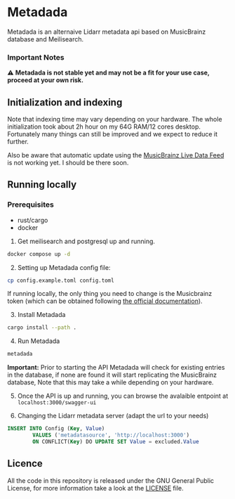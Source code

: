  # Metadada

Metadada is an alternaive Lidarr metadata api based on MusicBrainz database and Meilisearch.


### Important Notes

:warning: **Metadada is not stable yet and may not be a fit for your use case, proceed at your own risk.**

## Initialization and indexing

Note that indexing time may vary depending on your hardware.
The whole initialization took about 2h hour on my 64G RAM/12 cores desktop.
Fortunately many things can still be improved and we expect to reduce it further.

Also be aware that automatic update using the [MusicBrainz Live Data Feed](https://musicbrainz.org/doc/Live_Data_Feed) is not working yet. I should be there soon.

## Running locally

### Prerequisites
- rust/cargo
- docker

1. Get meilisearch and postgresql up and running.
  ```sh
  docker compose up -d
  ```

2. Setting up Metadada config file:
  ```sh
  cp config.example.toml config.toml
  ```

  If running locally, the only thing you need to change is the Musicbrainz token (which can be obtained following [the official documentation](https://musicbrainz.org/doc/Development/OAuth2)).

3. Install Metadada
  ```sh
  cargo install --path .
  ```

4. Run Metadada
  ```sh
  metadada
  ```

  **Important:** Prior to starting the API Metadada will check for existing entries in the database, if none are found it will start replicating the MusicBrainz database, Note that this may take a while depending on your hardware.

5. Once the API is up and running, you can browse the avalaible entpoint at `localhost:3000/swagger-ui`

6. Changing the Lidarr metadata server (adapt the url to your needs)
```sql
INSERT INTO Config (Key, Value)
        VALUES ('metadatasource', 'http://localhost:3000')
        ON CONFLICT(Key) DO UPDATE SET Value = excluded.Value
```

## Licence

All the code in this repository is released under the GNU General Public License, for more information take a look at
the [LICENSE](LICENSE) file.
